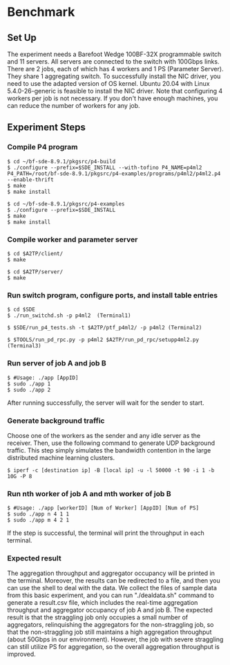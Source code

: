 # Benchmark
## Set Up
The experiment needs a Barefoot Wedge 100BF-32X programmable switch and 11 servers. All servers are connected to the switch with 100Gbps links. There are 2 jobs, each of which has 4 workers and 1 PS (Parameter Server). They share 1 aggregating switch. 
To successfully install the NIC driver, you need to use the adapted version of OS kernel. 
Ubuntu 20.04 with Linux 5.4.0-26-generic is feasible to install the NIC driver. Note that configuring 4 workers per job is not necessary. If you don't have enough machines, you can reduce the number of workers for any job.

## Experiment Steps
### Compile P4 program
```
$ cd ~/bf-sde-8.9.1/pkgsrc/p4-build
$ ./configure --prefix=$SDE_INSTALL --with-tofino P4_NAME=p4ml2 P4_PATH=/root/bf-sde-8.9.1/pkgsrc/p4-examples/programs/p4ml2/p4ml2.p4 --enable-thrift
$ make
$ make install
```
```
$ cd ~/bf-sde-8.9.1/pkgsrc/p4-examples
$ ./configure --prefix=$SDE_INSTALL 
$ make
$ make install
```


### Compile worker and parameter server
```
$ cd $A2TP/client/
$ make
```
```
$ cd $A2TP/server/
$ make
```


### Run switch program, configure ports, and install table entries
```
$ cd $SDE
$ ./run_switchd.sh -p p4ml2  (Terminal1)
```
```
$ $SDE/run_p4_tests.sh -t $A2TP/ptf_p4ml2/ -p p4ml2 (Terminal2)
```
```
$ $TOOLS/run_pd_rpc.py -p p4ml2 $A2TP/run_pd_rpc/setupp4ml2.py (Terminal3)
```

### Run server of job A and job B
```
$ #Usage: ./app [AppID]
$ sudo ./app 1
$ sudo ./app 2
```
After running successfully, the server will wait for the sender to start.

### Generate background traffic
Choose one of the workers as the sender and any idle server as the receiver. Then, use the following command to generate UDP background traffic. 
This step simply simulates the bandwidth contention in the large distributed machine learning clusters.
```
$ iperf -c [destination ip] -B [local ip] -u -l 50000 -t 90 -i 1 -b 10G -P 8
```


### Run nth worker of job A and mth worker of job B
```
$ #Usage: ./app [workerID] [Num of Worker] [AppID] [Num of PS]
$ sudo ./app n 4 1 1
$ sudo ./app m 4 2 1
```
If the step is successful, the terminal will print the throughput in each terminal. 

### Expected result

The aggregation throughput and aggregator occupancy will be printed in the terminal. Moreover, the results can be redirected to a file, and then you can use the shell to deal with the data. We collect the files of sample data from this basic experiment, and you can run "./dealdata.sh" command to generate a result.csv file, which includes the real-time aggregation throughput and aggregator occupancy of job A and job B.
The expected result is that the straggling job only occupies a small number of aggregators, relinquishing the aggregators for the non-straggling job, 
so that the non-straggling job still maintains a high aggregation throughput (about 50Gbps in our environment). 
However, the job with severe straggling can still utilize PS for aggregation, so the overall aggregation throughput is improved.
